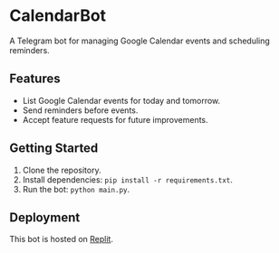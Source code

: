 # CalendarBot
A Telegram bot for managing Google Calendar events and scheduling reminders.

## Features
- List Google Calendar events for today and tomorrow.
- Send reminders before events.
- Accept feature requests for future improvements.

## Getting Started
1. Clone the repository.
2. Install dependencies: `pip install -r requirements.txt`.
3. Run the bot: `python main.py`.

## Deployment
This bot is hosted on [Replit](https://replit.com).
